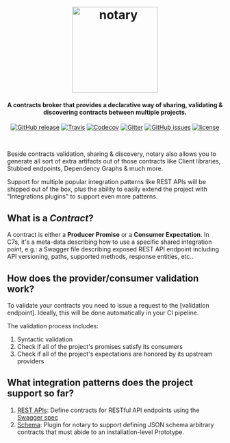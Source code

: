 
<h1 align="center">
  <br>
  <img src="https://cdn.rawgit.com/notaryio/notary/43655d8b/docs/visual-assets/logo.svg" alt="notary" width="200">
  <br>
</h1>

<h4 align="center">A contracts broker that provides a declarative way of sharing, validating & discovering contracts between multiple projects.</h4>

<p align="center">
  <a href="https://github.com/notaryio/notary/releases/latest"><img src="https://img.shields.io/github/release/notaryio/notary.svg?style=flat-square" title="GitHub release"/></a>
  <a href="https://travis-ci.org/notaryio/notary"><img src="https://img.shields.io/travis/notaryio/notary.svg?style=flat-square" title="Travis"/></a>
  <a href="https://codecov.io/gh/notaryio/notary"><img src="https://img.shields.io/codecov/c/github/notaryio/notary.svg?style=flat-square" title="Codecov"/></a>
  <a href="https://gitter.im/notaryio/Lobby"><img src="https://img.shields.io/gitter/room/nwjs/nw.js.svg?style=flat-square" title="Gitter"/></a>
  <a href="https://github.com/notaryio/notary/issues"><img src="https://img.shields.io/github/issues/notaryio/notary.svg?style=flat-square" title="GitHub issues"/></a>
  <a href="https://github.com/notaryio/notary/blob/master/LICENSE"><img src="https://img.shields.io/github/license/notaryio/notary.svg?style=flat-square" title="license"/></a>
</p>
<br> 

Beside contracts validation, sharing & discovery, notary also allows you to generate all sort of extra artifacts out of those contracts like Client libraries, Stubbed endpoints, Dependency Graphs & much more. 

Support for multiple popular integration patterns like REST APIs will be shipped out of the box, plus the ability to easily extend the project with "Integrations plugins" to support even more patterns.

## What is a *Contract*?

A contract is either a **Producer Promise** or a **Consumer Expectation**. In C7s, it's a meta-data describing how to use a specific shared integration point, e.g.: a Swagger file describing exposed REST API endpoint including API versioning, paths, supported methods, response entities, etc..

## How does the provider/consumer validation work?
To validate your contracts you need to issue a request to the [validation endpoint]. Ideally, this will be done automatically in your CI pipeline.

The validation process includes:

1. Syntactic validation
1. Check if all of the project's promises satisfy its consumers
1. Check if all of the project's expectations are honored by its upstream providers

## What integration patterns does the project support so far?
1. [REST APIs](packages/notary-rest/README.md): Define contracts for RESTful API endpoints using the [Swagger spec](http://swagger.io/specification/)
1. [Schema](packages/notary-schema/README.md): Plugin for notary to support defining JSON schema arbitrary contracts that must abide to an installation-level Prototype.
